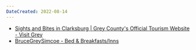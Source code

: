 ```yaml
---
DateCreated: 2022-08-14
---
```



- [Sights and Bites in Clarksburg | Grey County's Official Tourism Website - Visit Grey](https://www.visitgrey.ca/trip-ideas/sights-and-bites-clarksburg)
- [BruceGreySimcoe - Bed & Breakfasts/Inns](https://brucegreysimcoe.com/activities/stay/bed-breakfasts-inns)

